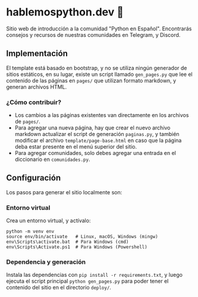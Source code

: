 # hablemospython.dev 🐍

Sitio web de introducción a la comunidad "Python en Español".  Encontrarás
consejos y recursos de nuestras comunidades en Telegram, y Discord.

## Implementación

El template está basado en bootstrap, y no se utiliza ningún generador de
sitios estáticos, en su lugar, existe un script llamado `gen_pages.py` que lee
el contenido de las páginas en `pages/` que utilizan formato markdown,
y generan archivos HTML.

### ¿Cómo contribuir?

* Los cambios a las páginas existentes van directamente en los archivos
    de `pages/`.
* Para agregar una nueva página, hay que crear el nuevo archivo markdown
    actualizar el script de generación `paginas.py`, y también modificar el
    archivo `template/page-base.html` en caso que la página deba estar presente
    en el menú superior del sitio.
* Para agregar comunidades, solo debes agregar una entrada en el diccionario en
    `comunidades.py`.

## Configuración

Los pasos para generar el sitio localmente son:

### Entorno virtual

Crea un entorno virtual, y actívalo:

```
python -m venv env
source env/bin/activate   # Linux, macOS, Windows (mingw)
env\Scripts\activate.bat  # Para Windows (cmd)
env\Scripts\Activate.ps1  # Para Windows (Powershell)
```

### Dependencia y generación

Instala las dependencias con `pip install -r requirements.txt`,
y luego ejecuta el script principal `python gen_pages.py` para
poder tener el contenido del sitio en el directorio `deploy/`.

